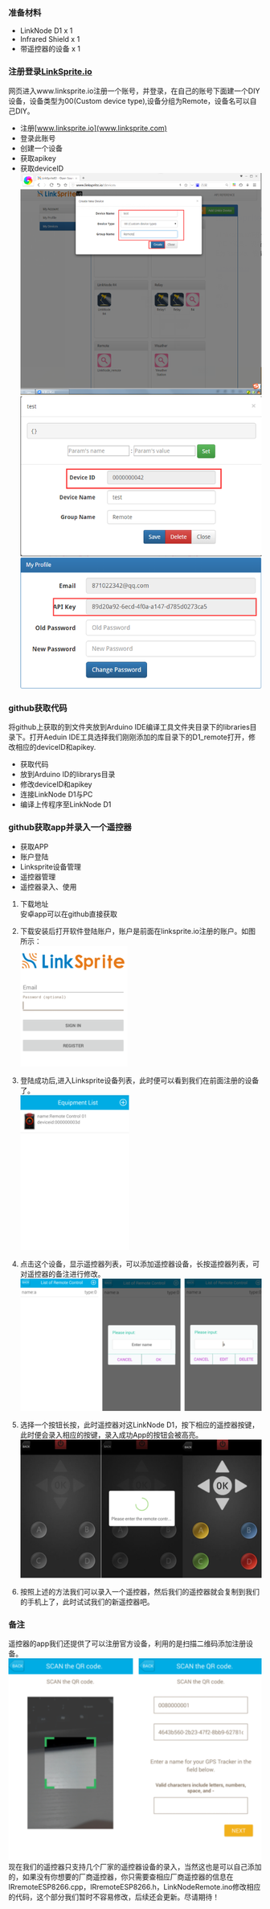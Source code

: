 ### 准备材料
* LinkNode D1 x 1   
* Infrared Shield x 1  
* 带遥控器的设备 x 1

### 注册登录[LinkSprite.io](www.linksprite.com)
网页进入www.linksprite.io注册一个账号，并登录，在自己的账号下面建一个DIY设备，设备类型为00(Custom device type),设备分组为Remote，设备名可以自己DIY。   
* 注册[www.linksprite.io](www.linksprite.com)
* 登录此账号  
* 创建一个设备
* 获取apikey
* 获取deviceID   
![注册LinkSprite设备](picture/1.png)  
![获取deviceID](picture/2.png)  
![获取apikey](picture/3.png)  
 
### github获取代码
将github上获取的到文件夹放到Arduino IDE编译工具文件夹目录下的libraries目录下。打开Aeduin IDE工具选择我们刚刚添加的库目录下的D1_remote打开，修改相应的deviceID和apikey.
* 获取代码
* 放到Arduino ID的librarys目录
* 修改deviceID和apikey
* 连接LinkNode D1与PC
* 编译上传程序至LinkNode D1

### github获取app并录入一个遥控器  
* 获取APP
* 账户登陆
* Linksprite设备管理
* 遥控器管理
* 遥控器录入、使用

1. 下载地址  
安卓app可以在github直接获取  

2. 下载安装后打开软件登陆账户，账户是前面在linksprite.io注册的账户。如图所示：  
![用户登陆](picture/5.png)   

3. 登陆成功后,进入Linksprite设备列表，此时便可以看到我们在前面注册的设备了。  
![Linksprite设备列表](picture/6.png)   

4. 点击这个设备，显示遥控器列表，可以添加遥控器设备，长按遥控器列表，可对遥控器的备注进行修改。   
![Linksprite设备遥控器管理](picture/8.png)

5. 选择一个按钮长按，此时遥控器对这LinkNode D1，按下相应的遥控器按键，此时便会录入相应的按键，录入成功App的按钮会被高亮。 
![遥控器录入、使用](picture/9.png)  

6. 按照上述的方法我们可以录入一个遥控器，然后我们的遥控器就会复制到我们的手机上了，此时试试我们的新遥控器吧。
  

### 备注
遥控器的app我们还提供了可以注册官方设备，利用的是扫描二维码添加注册设备。
![遥控器录入、使用](picture/7.png)    
现在我们的遥控器只支持几个厂家的遥控器设备的录入，当然这也是可以自己添加的，如果没有你想要的厂商遥控器，你只需要查相应厂商遥控器的信息在IRremoteESP8266.cpp，IRremoteESP8266.h，LinkNodeRemote.ino修改相应的代码，这个部分我们暂时不容易修改，后续还会更新。尽请期待！
